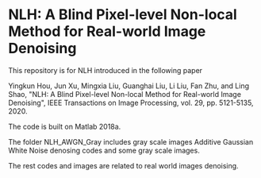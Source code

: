 # NLH: A Blind Pixel-level Non-local Method for Real-world Image Denoising
This repository is for NLH introduced in the following paper

Yingkun Hou, Jun Xu, Mingxia Liu, Guanghai Liu, Li Liu, Fan Zhu, and Ling Shao, "NLH: A Blind Pixel-level Non-local 
Method for Real-world Image Denoising", IEEE Transactions on Image Processing, vol. 29, pp. 5121-5135, 2020.

The code is built on Matlab 2018a.

The folder NLH_AWGN_Gray includes gray scale images Additive Gaussian White Noise denosing codes and some gray scale images.

The rest codes and images are related to real world images denoising.
